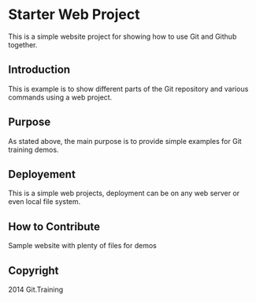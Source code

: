 # Starter Web Project

This is a simple website project for showing how to use Git and Github together.

## Introduction

This is example is to show different parts of the Git repository and various commands
using a web project.

## Purpose

As stated above, the main purpose is to provide simple examples for Git training demos.

## Deployement 

This is a simple web projects, deployment can be on any web server or even local file system.

## How to Contribute

Sample website with plenty of files for demos

## Copyright

2014 Git.Training